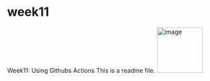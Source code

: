 # week11
Week11: Using Githubs Actions
This is a readme file.
<img width="106" alt="image" src="https://user-images.githubusercontent.com/40731777/229949565-40fefba4-90c9-4c26-ad3e-4a1a2b93126d.png">
